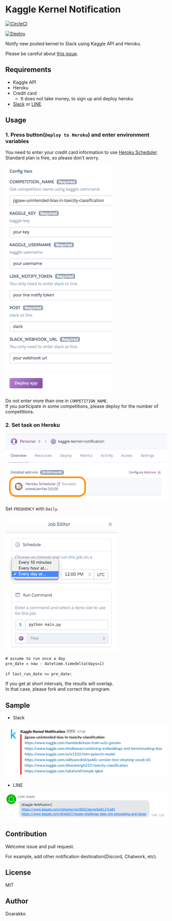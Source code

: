 # Kaggle Kernel Notification
[![CircleCI](https://circleci.com/gh/Doarakko/kaggle-kernel-notification.svg?style=svg)](https://circleci.com/gh/Doarakko/kaggle-kernel-notification)

[![Deploy](https://www.herokucdn.com/deploy/button.png)](https://heroku.com/deploy)

Notify new posted kernel to Slack using Kaggle API and Heroku.

Please be careful about [this issue](https://github.com/Doarakko/kaggle-kernel-notification/issues/1).

## Requirements
- Kaggle API
- Heroku
- Credit card
    - It does not take money, to sign up and deploy heroku
- [Slack](https://api.slack.com/incoming-webhooks) or [LINE](https://notify-bot.line.me)

## Usage
### 1. Press button(`Deploy to Heroku`) and enter environment variables
You need to enter your credit card information to use [Heroku Scheduler](https://devcenter.heroku.com/articles/scheduler).  
Standard plan is free, so please don't worry.

![](img/enter-config-vars.png)

Do not enter more than one in `COMPETITION_NAME`.  
If you participate in some competitions, please deploy for the number of competitions.

### 2. Set task on Heroku
![](img/select-scheduler.png)

Set `FREQUENCY` with `Daily`.

![](img/set-schedule.png)


```
# assume to run once a day
pre_date = now - datetime.timedelta(days=1)

if last_run_date >= pre_date:
```

If you get at short intervals, the results will overlap.  
In that case, please fork and correct the program.

## Sample
- Slack

![](img/slack-sample.png)

- LINE

![](img/line-sample.png)

## Contribution
Welcome issue and pull request.

For example, add other notification destination(Discord, Chatwork, etc).

## License
MIT

## Author
Doarakko